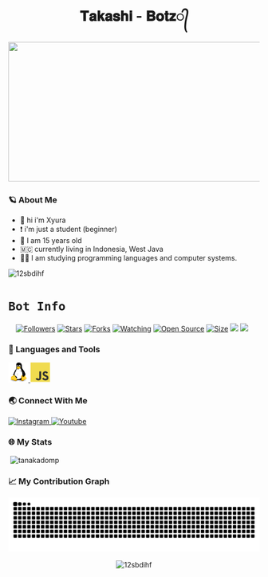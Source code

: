 <h1 align="center">𝐓𝐚𝐤𝐚𝐬𝐡𝐢 - 𝐁𝐨𝐭𝐳​᭄<br></h1>
<p align="center">
<img src="https://img101.pixhost.to/images/34/545551475_takashi-botz.jpg" width="540" height="280" />
</p>

### 🪐 About Me

	
- 👋 hi i'm Xyura
- ❗ i'm just a student (beginner) 
- 🧒 I am 15 years old
- 🇲🇨 currently living in Indonesia, West Java
- 🧑‍💻 I am studying programming languages and computer systems.

<div>

<p align="left"> <img src="https://komarev.com/ghpvc/?username=12sbdihf&label=Profile%20views&color=0e75b6&style=flat" alt="12sbdihf" /> </p>

# ```Bot Info```
<p align="center">
<a href="https://github.com/12sbdihf/followers"><img title="Followers" src="https://img.shields.io/github/followers/12sbdihf?color=red&style=flat-square"></a>
<a href="https://github.com/12sbdihf/Takashi-Botz/stargazers/"><img title="Stars" src="https://img.shields.io/github/stars/12sbdihf/Takashi-Botz? color=blue&style=flat-square"></a>
<a href="https://github.com/12sbdihf/Takashi-Botz/network/members"><img title="Forks" src="https://img.shields.io/github/forks/12sbdihf/Takashi-Botz? color=red&style=flat-square"></a>
<a href="https://github.com/12sbdihf/Takashi-Botz/watchers"><img title="Watching" src="https://img.shields.io/github/watchers/12sbdihf/Takashi-Botz? label=Watchers&color=blue&style=flat-square"></a>
<a href="https://github.com/12sbdihf/Takashi-Botz"><img title="Open Source" src="https://img.shields.io/badge/Author-Xyura.-red?v=103"></a>
<a href="https://github.com/12sbdihf/Takashi-Botz/"><img title="Size" src="https://img.shields.io/github/repo-size/12sbdihf/Takashi-Botz? style=flat-square&color=green"></a>
<a href="https://hits.seeyoufarm.com"><img src="https://hits.seeyoufarm.com/api/count/incr/badge.svg?url=https%3A%2F%2Fgithub.com%2F12sbdihf%2FCheemsBot-MD8&count_bg=%2379C83D&title_bg=%23555555&icon=probot.svg&icon_color=%2300FF6D&title=hits&edge_flat=false"/></a>
<a href="https://github.com/12sbdihf/Takashi-Botz/graphs/commit-activity"><img height="20" src="https://img.shields.io/badge/Maintained%3F-yes-green.svg"></a>&nbsp;&nbsp;
</p>
<p align='center'>
    </p>

### 📖 Languages and Tools
<p align="left"> </a> <a href="https://www.linux.org/" target="_blank" rel="noreferrer"> <img src="https://raw.githubusercontent.com/devicons/devicon/master/icons/linux/linux-original.svg" alt="linux" width="40" height="40"/> </a> <a href="https://developer.mozilla.org/en-US/docs/Web/JavaScript" target="_blank" rel="noreferrer"> <img src="https://raw.githubusercontent.com/devicons/devicon/master/icons/javascript/javascript-original.svg" alt="javascript" width="40" height="40"/> </a></p>

### 🌏 Connect With Me

<a href="https://www.instagram.com/xyura011"> 
    <img src="https://img.shields.io/badge/Instagram-E4405F?style=for-the-badge&logo=instagram&logoColor=white" title="Instagram"  alt="Instagram"/>
</a>
<a href="https://www.youtube.com/@HackerFf_785"> 
    <img src="https://img.shields.io/badge/YouTube-FF0000?style=for-the-badge&logo=youtube&logoColor=white" title="Youtube"  alt="Youtube"/>
</a>

### 🌐 My Stats
<p>&nbsp;<img align="center" src="https://github-readme-stats.vercel.app/api?username=12sbdihf&show_icons=true&theme=radical" alt="tanakadomp" /></p>

### 📈 My Contribution Graph
![Snake Contribution Animation](https://raw.githubusercontent.com/adeeteya/adeeteya/output/snake.svg)
<div align="center">
	
<img src="https://moe-counter.glitch.me/get/@Anya_v2-Md?theme=gelbooru" width="300" height="150" alt="12sbdihf">
</div>
